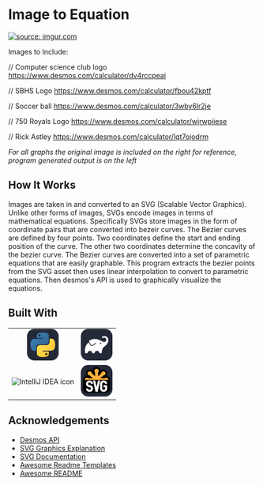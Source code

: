 # Image to Equation

<a href="https://imgur.com/3dMZQ2l"><img src="https://i.imgur.com/3dMZQ2l.png" title="source: imgur.com" /></a>

Images to Include:

// Computer science club logo  https://www.desmos.com/calculator/dv4rccpeai

// SBHS Logo https://www.desmos.com/calculator/fbou42kptf

// Soccer ball https://www.desmos.com/calculator/3wby6lr2je

// 750 Royals Logo https://www.desmos.com/calculator/wjrwpiiese

// Rick Astley https://www.desmos.com/calculator/lqt7ojodrm

*_For all graphs the original image is included on the right for reference, program generated output is on the left_*

## How It Works

Images are taken in and converted to an SVG (Scalable Vector Graphics). Unlike other forms of images, SVGs encode images
in terms of mathematical equations. Specifically SVGs store images in the form of coordinate pairs that are converted
into bezeir curves. The Bezier curves are defined by four points. Two coordinates define the start and ending position
of the curve. The other two coordinates determine the concavity of the bezier curve. The Bezier curves are converted
into a set of parametric equations that are easily graphable. This program extracts the bezier points from the SVG asset
then uses linear interpolation to convert to parametric equations. Then desmos's API is used to graphically visualize
the equations.

## Built With

<table>
 <tr>
   <td align="center">
     <img src="https://raw.githubusercontent.com/tandpfun/skill-icons/59059d9d1a2c092696dc66e00931cc1181a4ce1f/icons/Python-Dark.svg" width="64" height="64" alt="Python">
   </td>
   <td align="center">
     <img src="https://raw.githubusercontent.com/tandpfun/skill-icons/59059d9d1a2c092696dc66e00931cc1181a4ce1f/icons/Gradle-Dark.svg" width="64" height="64" alt="Gradle icon">
   </td>
 </tr>
 <tr>
   <td align="center">
     <img src="https://raw.githubusercontent.com/tandpfun/skill-icons/59059d9d1a2c092696dc66e00931cc1181a4ce1f/icons/Idea-Dark." width="64" height="64" alt="IntelliJ IDEA icon">
   </td>
   <td align="center">
     <img src="https://raw.githubusercontent.com/tandpfun/skill-icons/59059d9d1a2c092696dc66e00931cc1181a4ce1f/icons/SVG-Dark.svg" width="64" height="64" alt="SVG">
   </td>
 </tr>
</table>

## Acknowledgements

- [Desmos API](https://www.desmos.com/api/v1.8/docs/index.html)
- [SVG Graphics Explanation](https://developer.mozilla.org/en-US/docs/Web/SVG)
- [SVG Documentation](https://www.w3.org/2000/svg)
- [Awesome Readme Templates](https://awesomeopensource.com/project/elangosundar/awesome-README-templates)
- [Awesome README](https://github.com/matiassingers/awesome-readme)





